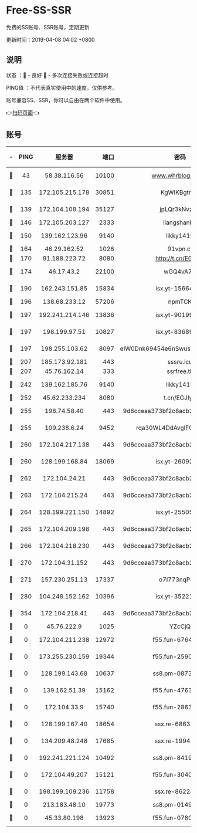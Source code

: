 # Free-SS-SSR

免费的SS账号、SSR账号，定期更新

更新时间：2019-04-08 04:02 +0800

## 说明

状态     ：🙂 - 良好 🙁 - 多次连接失败或连接超时

PING值   ：不代表真实使用中的速度，仅供参考。

账号兼容SS、SSR，你可以自由在两个软件中使用。

👉[扫码页面](https://liesauer.github.io/Free-SS-SSR/)👈

## 账号

|-|PING|服务器|端口|密码|加密方式|区域|
|:----:|:----:|:-----:|-----:|:----:|:----:|:----:|
|🙂|43|58.38.116.56|10100|www.whrblog.online|aes-256-cfb|CN|
|🙂|135|172.105.215.178|30851|KgWIKBgtrjzT|aes-256-cfb|JP|
|🙂|139|172.104.108.194|35127|jpLQr3kNvzJG|aes-256-cfb|JP|
|🙂|146|172.105.203.127|2333|liangshanbo|chacha20|JP|
|🙂|150|139.162.123.96|9140|likky1415|aes-256-cfb|JP|
|🙂|164|46.29.162.52|1026|91vpn.cf|rc4-md5|RU|
|🙂|170|91.188.223.72|8080|http://t.cn/EGJIyrl|rc4-md5|RU|
|🙂|174|46.17.43.2|22100|wGQ4vA7D|aes-256-gcm|RU|
|🙂|190|162.243.151.85|15834|isx.yt-15664779|aes-256-cfb|US|
|🙂|196|138.68.233.12|57206|npmTCK|rc4-md5|US|
|🙂|197|192.241.214.146|13836|isx.yt-90199360|aes-256-cfb|US|
|🙂|197|198.199.97.51|10827|isx.yt-83689469|aes-256-cfb|US|
|🙂|197|198.255.103.62|8097|eIW0Dnk69454e6nSwuspv9DmS201tQ0D|aes-256-cfb|US|
|🙂|207|185.173.92.181|443|sssru.icu|rc4-md5|RU|
|🙂|207|45.76.162.14|333|ssrfree.tk|rc4|SG|
|🙂|242|139.162.185.76|9140|likky1415|aes-256-cfb|DE|
|🙂|252|45.62.233.234|8080|t.cn/EGJIyrl|rc4-md5|CA|
|🙂|255|198.74.58.40|443|9d6cceaa373bf2c8acb22e60b6a58be6|aes-256-cfb|US|
|🙂|255|109.238.6.24|9452|rqa30WL4DdAvgIFG6Fs3znzTa|aes-256-cfb|FR|
|🙂|260|172.104.217.138|443|9d6cceaa373bf2c8acb22e60b6a58be6|aes-256-cfb|US|
|🙂|260|128.199.168.84|18069|isx.yt-26092069|aes-256-cfb|SG|
|🙂|262|172.104.24.21|443|9d6cceaa373bf2c8acb22e60b6a58be6|aes-256-cfb|US|
|🙂|263|172.104.215.24|443|9d6cceaa373bf2c8acb22e60b6a58be6|aes-256-cfb|US|
|🙂|264|128.199.221.150|14892|isx.yt-25505033|aes-256-cfb|SG|
|🙂|265|172.104.209.198|443|9d6cceaa373bf2c8acb22e60b6a58be6|aes-256-cfb|US|
|🙂|266|172.104.218.230|443|9d6cceaa373bf2c8acb22e60b6a58be6|aes-256-cfb|US|
|🙂|270|172.104.31.152|443|9d6cceaa373bf2c8acb22e60b6a58be6|aes-256-cfb|US|
|🙂|271|157.230.251.13|17337|o7I773nqP8ug|aes-256-cfb|SG|
|🙂|280|104.248.152.162|10396|isx.yt-35221606|aes-256-cfb|SG|
|🙂|354|172.104.218.41|443|9d6cceaa373bf2c8acb22e60b6a58be6|aes-256-cfb|US|
|🙁|0|45.76.222.9|1025|YZcCjQ|rc4-md5|JP|
|🙁|0|172.104.211.238|12972|f55.fun-67642887|aes-256-cfb|US|
|🙁|0|173.255.230.159|19344|f55.fun-25906913|aes-256-cfb|US|
|🙁|0|128.199.143.68|10637|ss8.pm-08735553|aes-256-cfb|SG|
|🙁|0|139.162.51.39|15162|f55.fun-47639032|aes-256-cfb|SG|
|🙁|0|172.104.33.9|15740|f55.fun-28636194|aes-256-cfb|SG|
|🙁|0|128.199.167.40|18654|ssx.re-68632684|aes-256-cfb|SG|
|🙁|0|134.209.48.248|17685|ssx.re-19943487|aes-256-cfb|US|
|🙁|0|192.241.221.124|10492|ss8.pm-84199449|aes-256-cfb|US|
|🙁|0|172.104.49.207|15121|f55.fun-30401245|aes-256-cfb|SG|
|🙁|0|198.199.109.236|11758|ssx.re-86228832|aes-256-cfb|US|
|🙁|0|213.183.48.10|19773|ss8.pm-01498489|rc4-md5|RU|
|🙁|0|45.33.80.198|13923|f55.fun-07807805|aes-256-cfb|US|
